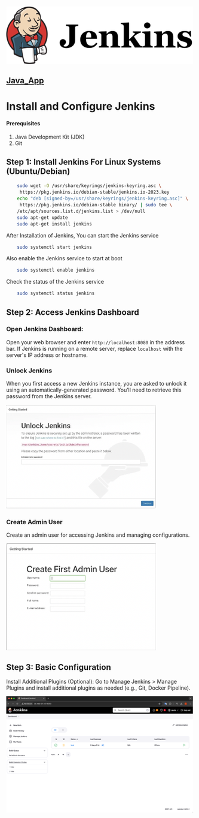 <p align="left">
 <img width="500px" src="jenkins-logo.png" alt="qr"/>
</p>

## [Java_App](https://github.com/Igor-Kostyrenko/Java_App)

# Install and Configure Jenkins

 #### Prerequisites
 1. Java Development Kit (JDK)
 2. Git

 ## Step 1: Install Jenkins For Linux Systems (Ubuntu/Debian)

```sh
    sudo wget -O /usr/share/keyrings/jenkins-keyring.asc \
     https://pkg.jenkins.io/debian-stable/jenkins.io-2023.key
    echo "deb [signed-by=/usr/share/keyrings/jenkins-keyring.asc]" \
     https://pkg.jenkins.io/debian-stable binary/ | sudo tee \
    /etc/apt/sources.list.d/jenkins.list > /dev/null
    sudo apt-get update
    sudo apt-get install jenkins
```
After Installation of Jenkins, You can start the Jenkins service
```sh
    sudo systemctl start jenkins
```
Also enable the Jenkins service to start at boot
```sh
    sudo systemctl enable jenkins
```
Check the status of the Jenkins service
```sh
    sudo systemctl status jenkins
```

## Step 2: Access Jenkins Dashboard

### Open Jenkins Dashboard: 
Open your web browser and enter `http://localhost:8080` in the address bar. If Jenkins is running on a remote server, replace `localhost` with the server's IP address or hostname.

### Unlock Jenkins
When you first access a new Jenkins instance, you are asked to unlock it using an automatically-generated password. You’ll need to retrieve this password from the Jenkins server.
<p align="left">
 <img width="400px" src="unlock.png" alt="qr"/>
</p>

### Create Admin User
Create an admin user for accessing Jenkins and managing configurations.
<p align="left">
 <img width="400px" src="admin.png" alt="qr"/>
</p>

## Step 3: Basic Configuration

Install Additional Plugins (Optional): Go to Manage Jenkins > Manage Plugins and install additional plugins as needed (e.g., Git, Docker Pipeline).

<p align="left">
 <img width="500px" src="jenkins.png" alt="qr"/>
</p>
